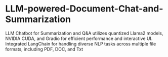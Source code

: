 # LLM-powered-Document-Chat-and-Summarization
LLM Chatbot for Summarization and Q&amp;A utilizes quantized Llama2 models, NVIDIA CUDA, and Gradio for efficient performance and interactive UI. Integrated LangChain for handling diverse NLP tasks across multiple file formats, including PDF, DOC, and Txt
